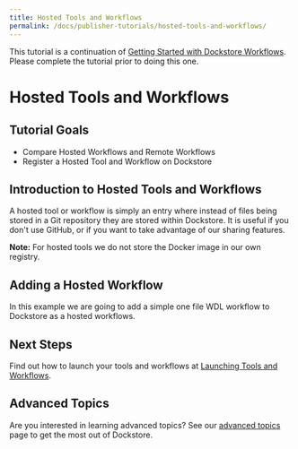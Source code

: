 ```yaml
---
title: Hosted Tools and Workflows
permalink: /docs/publisher-tutorials/hosted-tools-and-workflows/
---
```

<div class="alert alert-info">
This tutorial is a continuation of <a href="/docs/publisher-tutorials/workflows/">Getting Started with Dockstore Workflows</a>. Please complete the tutorial prior to doing this one.
</div>

# Hosted Tools and Workflows
## Tutorial Goals
* Compare Hosted Workflows and Remote Workflows
* Register a Hosted Tool and Workflow on Dockstore

## Introduction to Hosted Tools and Workflows
A hosted tool or workflow is simply an entry where instead of files being stored in a Git repository they are stored within Dockstore. It is useful if you don't use GitHub, or if you want to take advantage of our sharing features.

**Note:** For hosted tools we do not store the Docker image in our own registry.

## Adding a Hosted Workflow
In this example we are going to add a simple one file WDL workflow to Dockstore as a hosted workflows.

## Next Steps

Find out how to launch your tools and workflows at [Launching Tools and Workflows](/docs/user-tutorials/launch/).

## Advanced Topics

Are you interested in learning advanced topics? See our [advanced topics](/docs/publisher-tutorials/) page to get the most out of Dockstore.